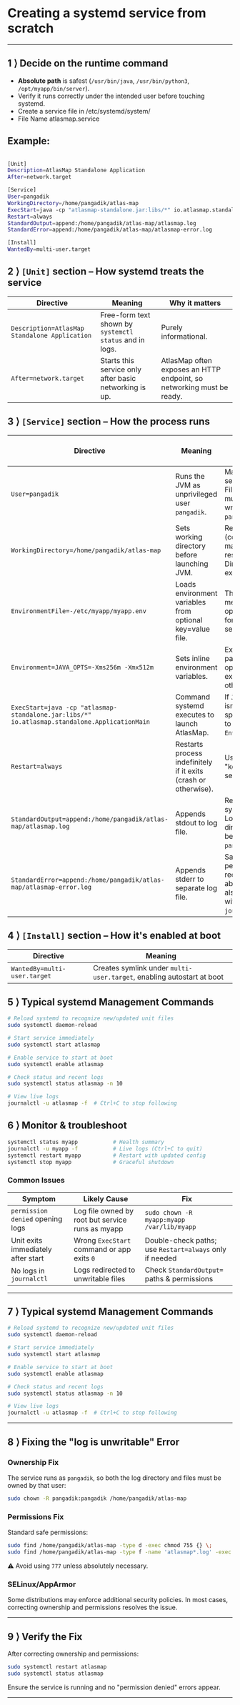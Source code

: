 # Creating a systemd service from scratch

---

## 1 ⟩ Decide on the runtime command

* **Absolute path** is safest (`/usr/bin/java`, `/usr/bin/python3`, `/opt/myapp/bin/server`).
* Verify it runs correctly under the intended user before touching systemd.
* Create a service file in /etc/systemd/system/
* File Name atlasmap.service

Example:
---
```bash

[Unit]
Description=AtlasMap Standalone Application
After=network.target

[Service]
User=pangadik
WorkingDirectory=/home/pangadik/atlas-map
ExecStart=java -cp "atlasmap-standalone.jar:libs/*" io.atlasmap.standalone.ApplicationMain
Restart=always
StandardOutput=append:/home/pangadik/atlas-map/atlasmap.log
StandardError=append:/home/pangadik/atlas-map/atlasmap-error.log

[Install]
WantedBy=multi-user.target
```

## 2 ⟩ `[Unit]` section – How systemd treats the service

| Directive                                     | Meaning                                                 | Why it matters                                                        |
| --------------------------------------------- | ------------------------------------------------------- | --------------------------------------------------------------------- |
| `Description=AtlasMap Standalone Application` | Free-form text shown by `systemctl status` and in logs. | Purely informational.                                                 |
| `After=network.target`                        | Starts this service only after basic networking is up.  | AtlasMap often exposes an HTTP endpoint, so networking must be ready. |




## 3 ⟩ `[Service]` section – How the process runs

| Directive                                                                                    | Meaning                                                         | Common pitfalls / comments                                                      |
| -------------------------------------------------------------------------------------------- | --------------------------------------------------------------- | ------------------------------------------------------------------------------- |
| `User=pangadik`                                                                              | Runs the JVM as unprivileged user `pangadik`.                   | Makes the service safer. Files it writes must be writable by `pangadik`.        |
| `WorkingDirectory=/home/pangadik/atlas-map`                                                  | Sets working directory before launching JVM.                    | Relative paths (configs, mapping files) resolve here. Directory must exist.     |
| `EnvironmentFile=-/etc/myapp/myapp.env`                                                      | Loads environment variables from optional key=value file.       | The leading `-` means it's optional. Useful for separating secrets/configs.     |
| `Environment=JAVA_OPTS=-Xms256m -Xmx512m`                                                    | Sets inline environment variables.                              | Example of passing JVM options. Can be expanded for other tunables.             |
| `ExecStart=java -cp "atlasmap-standalone.jar:libs/*" io.atlasmap.standalone.ApplicationMain` | Command systemd executes to launch AtlasMap.                    | If `JAVA_HOME` isn't set, specify full path to `java` or use `Environment=`.    |
| `Restart=always`                                                                             | Restarts process indefinitely if it exits (crash or otherwise). | Useful for "keep-alive" services.                                               |
| `StandardOutput=append:/home/pangadik/atlas-map/atlasmap.log`                                | Appends stdout to log file.                                     | Requires systemd ≥ 240. Log files and directory must be writable by `pangadik`. |
| `StandardError=append:/home/pangadik/atlas-map/atlasmap-error.log`                           | Appends stderr to separate log file.                            | Same permissions requirement as above. Logs also viewable with `journalctl`.    |


## 4 ⟩ `[Install]` section – How it's enabled at boot

| Directive                    | Meaning                                                               |
| ---------------------------- | --------------------------------------------------------------------- |
| `WantedBy=multi-user.target` | Creates symlink under `multi-user.target`, enabling autostart at boot |


## 5 ⟩ Typical systemd Management Commands

```bash
# Reload systemd to recognize new/updated unit files
sudo systemctl daemon-reload

# Start service immediately
sudo systemctl start atlasmap

# Enable service to start at boot
sudo systemctl enable atlasmap

# Check status and recent logs
sudo systemctl status atlasmap -n 10

# View live logs
journalctl -u atlasmap -f  # Ctrl+C to stop following
```


## 6 ⟩ Monitor & troubleshoot

```bash
systemctl status myapp           # Health summary
journalctl -u myapp -f           # Live logs (Ctrl+C to quit)
systemctl restart myapp          # Restart with updated config
systemctl stop myapp             # Graceful shutdown
```

### Common Issues

| Symptom                            | Likely Cause                                     | Fix                                                     |
| ---------------------------------- | ------------------------------------------------ | ------------------------------------------------------- |
| `permission denied` opening logs   | Log file owned by root but service runs as myapp | `sudo chown -R myapp:myapp /var/lib/myapp`              |
| Unit exits immediately after start | Wrong `ExecStart` command or app exits `0`       | Double-check paths; use `Restart=always` only if needed |
| No logs in `journalctl`            | Logs redirected to unwritable files              | Check `StandardOutput=` paths & permissions             |

---

## 7 ⟩ Typical systemd Management Commands

```bash
# Reload systemd to recognize new/updated unit files
sudo systemctl daemon-reload

# Start service immediately
sudo systemctl start atlasmap

# Enable service to start at boot
sudo systemctl enable atlasmap

# Check status and recent logs
sudo systemctl status atlasmap -n 10

# View live logs
journalctl -u atlasmap -f  # Ctrl+C to stop following
```

---

## 8 ⟩ Fixing the "log is unwritable" Error

### Ownership Fix

The service runs as `pangadik`, so both the log directory and files must be owned by that user:

```bash
sudo chown -R pangadik:pangadik /home/pangadik/atlas-map
```

### Permissions Fix

Standard safe permissions:

```bash
sudo find /home/pangadik/atlas-map -type d -exec chmod 755 {} \;
sudo find /home/pangadik/atlas-map -type f -name 'atlasmap*.log' -exec chmod 644 {} \;
```

⚠️ Avoid using `777` unless absolutely necessary.

### SELinux/AppArmor

Some distributions may enforce additional security policies. In most cases, correcting ownership and permissions resolves the issue.

---

## 9 ⟩ Verify the Fix

After correcting ownership and permissions:

```bash
sudo systemctl restart atlasmap
sudo systemctl status atlasmap
```

Ensure the service is running and no "permission denied" errors appear.

---


